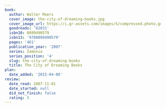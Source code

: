 ```yaml
---
book:
  author: Walter Moers
  cover_image: the-city-of-dreaming-books.jpg
  cover_image_url: https://i.gr-assets.com/images/S/compressed.photo.goodreads.com/books/1320430394l/62031._SX98_.jpg
  goodreads: '62031'
  isbn10: 0099490579
  isbn13: '9780099490579'
  pages: '461'
  publication_year: '2007'
  series: Zamonia
  series_position: '4'
  slug: the-city-of-dreaming-books
  title: The City of Dreaming Books
plan:
  date_added: '2015-04-08'
review:
  date_read: 2007-11-01
  date_started: null
  did_not_finish: false
  rating: 5
---
```

